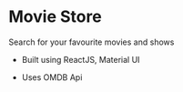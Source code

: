 # Movie Store
Search for your favourite movies and shows

- Built using ReactJS, Material UI

- Uses OMDB Api
